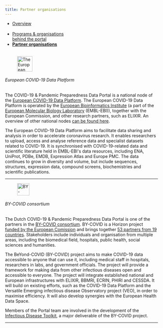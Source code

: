 ```yaml
---
title: Partner organisations
---
```


<div class="mb-4">
  <ul class="nav nav-tabs nav-justified">
    <li class="nav-item">
      <a class="nav-link" href="../">Overview<br><br></a>
    </li>
    <li class="nav-item">
      <a class="nav-link" href="../organisations_and_programs">Programs & organisations<br>behind the portal</a>
    </li>
    <li class="nav-item">
      <a class="nav-link active" href="#"><b>Partner organisations<br><br></b></a>
    </li>
  </ul>
</div>

<div class="row">
  <div class="col-sm-12 col-md-12 col-lg-3">
    <figure class="figure">
      <img height="50" alt="The European COVID-19 Data Platform logo" src="/img/logos/european_covid19dataportal.svg">
    </figure>
  </div>
  <div class="col-sm-12 col-md-12 col-lg-9">
  <h6>European COVID-19 Data Platform</h6>
    <p>The COVID-19 & Pandemic Preparedness Data Portal is a national node of the <a href="https://www.covid19dataportal.org/">European COVID-19 Data Platform</a>. The European COVID-19 Data Platform is operated by the <a href="https://ebi.ac.uk">European Bioinformatics Institute</a> (a part of the <a href="https://www.embl.org/">European Molecular Biology Laboratory</a> (EMBL-EBI)), together with the European Commission, and other research partners, such as ELIXIR. An overview of other national nodes <a href="/partners/">can be found here</a>.</p>
    <p>The European COVID-19 Data Platform aims to facilitate data sharing and analysis in order to accelerate coronavirus research. It enables researchers to upload, access and analyse reference data and specialist datasets related to COVID-19. It is synchronised with COVID-19-related data and scientific literature held in EMBL-EBI's data resources, including ENA, UniProt, PDBe, EMDB, Expression Atlas and Europe PMC. The data continues to grow in diversity and volume, but include sequences, structures, expression data, compound screens, biochemistries and scientific publications.</p>
  </div>
</div>
<hr class="faded" />

<div class="row mt-4">
  <div class="col-sm-12 col-md-12 col-lg-3">
    <figure class="figure mt-3">
      <img height="40" alt="BY-COVID logo" src="/img/logos/by-covid-logo.svg">
    </figure>
  </div>
  <div class="col-sm-12 col-md-12 col-lg-9">
      <h6>BY-COVID consortium</h6>
    <p>The Dutch COVID-19 & Pandemic Preparedness Data Portal is one of the partners in the <a href="https://by-covid.org/">BY-COVID consortium</a>. BY-COVID is a Horizon project <a href="https://by-covid.org/news-events/by-covid-launch/">funded by the European Comission</a> and brings together <a href="https://by-covid.org/about">53 partners from 19 countries</a>. Stakeholders include individuals and organisation from multiple areas, including the biomedical field, hospitals, public health, social sciences and humanities.</p>
    <p>The BeYond-COVID (BY-COVID) project aims to make COVID-19 data accessible to anyone that can use it, including medical staff in hospitals, researchers in labs, and government officials. The project will provide a framework for making data from other infectious diseases open and accessible to everyone. The project will integrate established national and European infrastructures with ELIXIR, BBMRI, ECRIN, PHIRI and CESSDA. It will build on existing efforts, such as the COVID-19 Data Platform and the Versatile Emerging infectious disease Observatory project (VEO), in order to maximise efficiency. It will also develop synergies with the European Health Data Space.</p>
    <p>Members of the Portal team are involved in the development of the <a href="https://www.infectious-diseases-toolkit.org">Infectious Disease Toolkit</a>, a major deliverable of the BY-COVID project.</p>
  </div>
</div>
<hr class="faded" />
